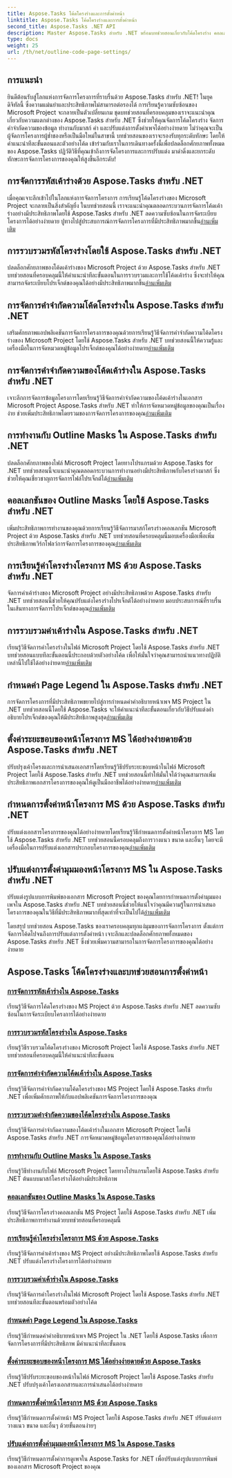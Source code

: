```yaml
---
title: Aspose.Tasks โค้ดโครงร่างและการตั้งค่าหน้า
linktitle: Aspose.Tasks โค้ดโครงร่างและการตั้งค่าหน้า
second_title: Aspose.Tasks .NET API
description: Master Aspose.Tasks สำหรับ .NET พร้อมบทช่วยสอนเกี่ยวกับโค้ดโครงร่าง คอลเลกชัน คำจำกัดความ มาสก์ และการตั้งค่าหน้า ปรับปรุงการจัดระเบียบโครงการและการปรับแต่ง
type: docs
weight: 25
url: /th/net/outline-code-page-settings/
---
```

## การแนะนำ
ยินดีต้อนรับสู่โลกแห่งการจัดการโครงการที่ราบรื่นด้วย Aspose.Tasks สำหรับ .NET! ในยุคดิจิทัลนี้ ซึ่งความแม่นยำและประสิทธิภาพไม่สามารถต่อรองได้ การเรียนรู้ความซับซ้อนของ Microsoft Project จะกลายเป็นตัวเปลี่ยนเกม ชุดบทช่วยสอนที่ครอบคลุมของเราจะแนะนำคุณเกี่ยวกับความแตกต่างของ Aspose.Tasks สำหรับ .NET ซึ่งช่วยให้คุณจัดการโค้ดโครงร่าง จัดการคำจำกัดความของข้อมูล ทำงานกับมาสก์ ค่า และปรับแต่งการตั้งค่าเพจได้อย่างง่ายดาย ไม่ว่าคุณจะเป็นผู้จัดการโครงการผู้ช่ำชองหรือเป็นมือใหม่ในสาขานี้ บทช่วยสอนของเราจะรองรับทุกระดับทักษะ โดยให้คำแนะนำทีละขั้นตอนและตัวอย่างโค้ด เข้าร่วมกับเราในการเดินทางครั้งนี้เพื่อปลดล็อกศักยภาพทั้งหมดของ Aspose.Tasks ปฏิวัติวิธีที่คุณเข้าถึงการจัดโครงการและการปรับแต่ง มาดำดิ่งและยกระดับทักษะการจัดการโครงการของคุณให้สูงขึ้นอีกระดับ!
## การจัดการรหัสเค้าร่างด้วย Aspose.Tasks สำหรับ .NET
เมื่อคุณเจาะลึกเข้าไปในโลกแห่งการจัดการโครงการ การเรียนรู้โค้ดโครงร่างของ Microsoft Project จะกลายเป็นสิ่งสำคัญยิ่ง ในบทช่วยสอนนี้ เราจะแนะนำคุณตลอดกระบวนการจัดการโค้ดเค้าร่างอย่างมีประสิทธิภาพโดยใช้ Aspose.Tasks สำหรับ .NET ลดความซับซ้อนในการจัดระเบียบโครงการได้อย่างง่ายดาย ปูทางไปสู่ประสบการณ์การจัดการโครงการที่มีประสิทธิภาพมากขึ้น[อ่านเพิ่มเติม](./outline-codes/)

## การรวบรวมรหัสโครงร่างโดยใช้ Aspose.Tasks สำหรับ .NET
 ปลดล็อกศักยภาพของโค้ดเค้าร่างของ Microsoft Project ด้วย Aspose.Tasks สำหรับ .NET บทช่วยสอนที่ครอบคลุมนี้ให้คำแนะนำทีละขั้นตอนในการรวบรวมและการใช้โค้ดเค้าร่าง ซึ่งจะทำให้คุณสามารถจัดระเบียบโปรเจ็กต์ของคุณได้อย่างมีประสิทธิภาพมากขึ้น[อ่านเพิ่มเติม](./outline-code-collection/)

## การจัดการคำจำกัดความโค้ดโครงร่างใน Aspose.Tasks สำหรับ .NET
 เสริมศักยภาพแอปพลิเคชันการจัดการโครงการของคุณด้วยการเรียนรู้วิธีจัดการคำจำกัดความโค้ดโครงร่างของ Microsoft Project โดยใช้ Aspose.Tasks สำหรับ .NET บทช่วยสอนนี้ให้ความรู้และเครื่องมือในการจัดหมวดหมู่ข้อมูลโปรเจ็กต์ของคุณได้อย่างง่ายดาย[อ่านเพิ่มเติม](./outline-code-definitions/)

## การจัดการคำจำกัดความของโค้ดเค้าร่างใน Aspose.Tasks สำหรับ .NET
 เจาะลึกการจัดการข้อมูลโครงการโดยเรียนรู้วิธีจัดการคำจำกัดความของโค้ดเค้าร่างในเอกสาร Microsoft Project Aspose.Tasks สำหรับ .NET ทำให้การจัดหมวดหมู่ข้อมูลของคุณเป็นเรื่องง่าย ช่วยเพิ่มประสิทธิภาพโดยรวมของการจัดการโครงการของคุณ[อ่านเพิ่มเติม](./outline-code-definition-collection/)

## การทำงานกับ Outline Masks ใน Aspose.Tasks สำหรับ .NET
 ปลดล็อกศักยภาพของไฟล์ Microsoft Project โดยทางโปรแกรมด้วย Aspose.Tasks for .NET บทช่วยสอนนี้จะแนะนำคุณตลอดกระบวนการทำงานอย่างมีประสิทธิภาพกับโครงร่างมาสก์ ซึ่งช่วยให้คุณเชี่ยวชาญการจัดการไฟล์โปรเจ็กต์ได้[อ่านเพิ่มเติม](./outline-masks/)

## คอลเลกชันของ Outline Masks โดยใช้ Aspose.Tasks สำหรับ .NET
 เพิ่มประสิทธิภาพการทำงานของคุณด้วยการเรียนรู้วิธีจัดการมาสก์โครงร่างคอลเลกชัน Microsoft Project ด้วย Aspose.Tasks สำหรับ .NET บทช่วยสอนที่ครอบคลุมนี้มอบเครื่องมือเพื่อเพิ่มประสิทธิภาพเวิร์กโฟลว์การจัดการโครงการของคุณ[อ่านเพิ่มเติม](./outline-mask-collection/)

## การเรียนรู้ค่าโครงร่างโครงการ MS ด้วย Aspose.Tasks สำหรับ .NET
จัดการค่าเค้าร่างของ Microsoft Project อย่างมีประสิทธิภาพด้วย Aspose.Tasks สำหรับ .NET บทช่วยสอนนี้ช่วยให้คุณปรับแต่งโครงร่างโปรเจ็กต์ได้อย่างง่ายดาย มอบประสบการณ์ที่ราบรื่นในเส้นทางการจัดการโปรเจ็กต์ของคุณ[อ่านเพิ่มเติม](./outline-values/)

## การรวบรวมค่าเค้าร่างใน Aspose.Tasks สำหรับ .NET
 เรียนรู้วิธีจัดการค่าโครงร่างในไฟล์ Microsoft Project โดยใช้ Aspose.Tasks สำหรับ .NET บทช่วยสอนแบบทีละขั้นตอนนี้ประกอบด้วยตัวอย่างโค้ด เพื่อให้มั่นใจว่าคุณสามารถนำแนวทางปฏิบัติเหล่านี้ไปใช้ได้อย่างง่ายดาย[อ่านเพิ่มเติม](./outline-value-collection/)

## กำหนดค่า Page Legend ใน Aspose.Tasks สำหรับ .NET
 การจัดการโครงการที่มีประสิทธิภาพขยายไปสู่การกำหนดค่าคำอธิบายหน้าเพจ MS Project ใน .NET บทช่วยสอนนี้โดยใช้ Aspose.Tasks จะให้คำแนะนำทีละขั้นตอนเกี่ยวกับวิธีปรับแต่งคำอธิบายโปรเจ็กต์ของคุณให้มีประสิทธิภาพสูงสุด[อ่านเพิ่มเติม](./page-legend/)

## ตั้งค่าระยะขอบของหน้าโครงการ MS ได้อย่างง่ายดายด้วย Aspose.Tasks สำหรับ .NET
ปรับปรุงเค้าโครงและการนำเสนอเอกสารโดยเรียนรู้วิธีปรับระยะขอบหน้าในไฟล์ Microsoft Project โดยใช้ Aspose.Tasks สำหรับ .NET บทช่วยสอนนี้ทำให้มั่นใจได้ว่าคุณสามารถเพิ่มประสิทธิภาพเอกสารโครงการของคุณให้ดูเป็นมืออาชีพได้อย่างง่ายดาย[อ่านเพิ่มเติม](./page-margins/)

## กำหนดการตั้งค่าหน้าโครงการ MS ด้วย Aspose.Tasks สำหรับ .NET
 ปรับแต่งเอกสารโครงการของคุณได้อย่างง่ายดายโดยเรียนรู้วิธีกำหนดการตั้งค่าหน้าโครงการ MS โดยใช้ Aspose.Tasks สำหรับ .NET บทช่วยสอนนี้ครอบคลุมถึงการวางแนว ขนาด และอื่นๆ โดยจะมีเครื่องมือในการปรับแต่งเอกสารประกอบโครงการของคุณ[อ่านเพิ่มเติม](./page-settings/)

## ปรับแต่งการตั้งค่ามุมมองหน้าโครงการ MS ใน Aspose.Tasks สำหรับ .NET
 ปรับแต่งรูปแบบการพิมพ์ของเอกสาร Microsoft Project ของคุณโดยการกำหนดการตั้งค่ามุมมองเพจใน Aspose.Tasks สำหรับ .NET บทช่วยสอนนี้ช่วยให้แน่ใจว่าคุณมีความรู้ในการนำเสนอโครงการของคุณในวิธีที่มีประสิทธิภาพมากที่สุดเท่าที่จะเป็นไปได้[อ่านเพิ่มเติม](./page-view-settings/)

โดยสรุป บทช่วยสอน Aspose.Tasks ของเราครอบคลุมทุกแง่มุมของการจัดการโครงการ ตั้งแต่การจัดการโค้ดไปจนถึงการปรับแต่งการตั้งค่าหน้า เจาะลึกและปลดล็อกศักยภาพทั้งหมดของ Aspose.Tasks สำหรับ .NET ซึ่งช่วยเพิ่มความสามารถในการจัดการโครงการของคุณได้อย่างง่ายดาย
## Aspose.Tasks โค้ดโครงร่างและบทช่วยสอนการตั้งค่าหน้า
### [การจัดการรหัสเค้าร่างใน Aspose.Tasks](./outline-codes/)
เรียนรู้วิธีจัดการโค้ดโครงร่างของ MS Project ด้วย Aspose.Tasks สำหรับ .NET ลดความซับซ้อนในการจัดระเบียบโครงการได้อย่างง่ายดาย
### [การรวบรวมรหัสโครงร่างใน Aspose.Tasks](./outline-code-collection/)
เรียนรู้วิธีรวบรวมโค้ดโครงร่างของ Microsoft Project โดยใช้ Aspose.Tasks สำหรับ .NET บทช่วยสอนที่ครอบคลุมนี้ให้คำแนะนำทีละขั้นตอน
### [การจัดการคำจำกัดความโค้ดเค้าร่างใน Aspose.Tasks](./outline-code-definitions/)
เรียนรู้วิธีจัดการคำจำกัดความโค้ดโครงร่างของ MS Project โดยใช้ Aspose.Tasks สำหรับ .NET เพื่อเพิ่มศักยภาพให้กับแอปพลิเคชันการจัดการโครงการของคุณ
### [การรวบรวมคำจำกัดความของโค้ดโครงร่างใน Aspose.Tasks](./outline-code-definition-collection/)
เรียนรู้วิธีจัดการคำจำกัดความของโค้ดเค้าร่างในเอกสาร Microsoft Project โดยใช้ Aspose.Tasks สำหรับ .NET การจัดหมวดหมู่ข้อมูลโครงการของคุณได้อย่างง่ายดาย
### [การทำงานกับ Outline Masks ใน Aspose.Tasks](./outline-masks/)
เรียนรู้วิธีทำงานกับไฟล์ Microsoft Project โดยทางโปรแกรมโดยใช้ Aspose.Tasks สำหรับ .NET ต้นแบบมาสก์โครงร่างได้อย่างมีประสิทธิภาพ
### [คอลเลกชันของ Outline Masks ใน Aspose.Tasks](./outline-mask-collection/)
เรียนรู้วิธีจัดการโครงร่างคอลเลกชัน MS Project โดยใช้ Aspose.Tasks สำหรับ .NET เพิ่มประสิทธิภาพการทำงานด้วยบทช่วยสอนที่ครอบคลุมนี้
### [การเรียนรู้ค่าโครงร่างโครงการ MS ด้วย Aspose.Tasks](./outline-values/)
เรียนรู้วิธีจัดการค่าเค้าร่างของ MS Project อย่างมีประสิทธิภาพโดยใช้ Aspose.Tasks สำหรับ .NET ปรับแต่งโครงร่างโครงการได้อย่างง่ายดาย
### [การรวบรวมค่าเค้าร่างใน Aspose.Tasks](./outline-value-collection/)
เรียนรู้วิธีจัดการค่าโครงร่างในไฟล์ Microsoft Project โดยใช้ Aspose.Tasks สำหรับ .NET บทช่วยสอนทีละขั้นตอนพร้อมตัวอย่างโค้ด
### [กำหนดค่า Page Legend ใน Aspose.Tasks](./page-legend/)
เรียนรู้วิธีกำหนดค่าคำอธิบายหน้าเพจ MS Project ใน .NET โดยใช้ Aspose.Tasks เพื่อการจัดการโครงการที่มีประสิทธิภาพ มีคำแนะนำทีละขั้นตอน
### [ตั้งค่าระยะขอบของหน้าโครงการ MS ได้อย่างง่ายดายด้วย Aspose.Tasks](./page-margins/)
เรียนรู้วิธีปรับระยะขอบของหน้าในไฟล์ Microsoft Project โดยใช้ Aspose.Tasks สำหรับ .NET ปรับปรุงเค้าโครงเอกสารและการนำเสนอได้อย่างง่ายดาย
### [กำหนดการตั้งค่าหน้าโครงการ MS ด้วย Aspose.Tasks](./page-settings/)
เรียนรู้วิธีกำหนดการตั้งค่าหน้า MS Project โดยใช้ Aspose.Tasks สำหรับ .NET ปรับแต่งการวางแนว ขนาด และอื่นๆ ด้วยขั้นตอนง่ายๆ
### [ปรับแต่งการตั้งค่ามุมมองหน้าโครงการ MS ใน Aspose.Tasks](./page-view-settings/)
เรียนรู้วิธีกำหนดการตั้งค่าการดูเพจใน Aspose.Tasks for .NET เพื่อปรับแต่งรูปแบบการพิมพ์ของเอกสาร Microsoft Project ของคุณ